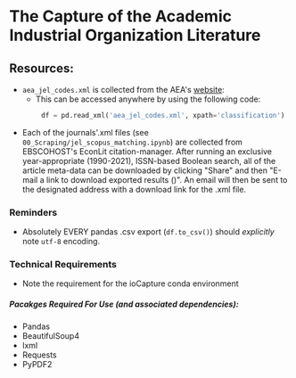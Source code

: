 # The Capture of the Academic Industrial Organization Literature


## Resources:
- `aea_jel_codes.xml` is collected from the AEA's [website](https://www.aeaweb.org/econlit/jelCodes.php): 
    -  This can be accessed anywhere by using the following code:
```python
        df = pd.read_xml('aea_jel_codes.xml', xpath='classification')
```

- Each of the journals'.xml files (see `00_Scraping/jel_scopus_matching.ipynb`) are collected from EBSCOHOST's EconLit citation-manager. After running an exclusive year-appropriate (1990-2021), ISSN-based Boolean search, all of the article meta-data can be downloaded by clicking "Share" and then "E-mail a link to download exported results ()". An email will then be sent to the designated address with a download link for the .xml file.

### Reminders
- Absolutely EVERY pandas .csv export (`df.to_csv()`) should *explicitly* note `utf-8` encoding.


### Technical Requirements
- Note the requirement for the ioCapture conda environment


##### Pacakges Required For Use (and associated dependencies):
- Pandas
- BeautifulSoup4
- lxml
- Requests
- PyPDF2
